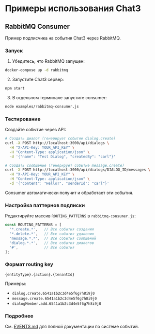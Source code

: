 # Примеры использования Chat3

## RabbitMQ Consumer

Пример подписчика на события Chat3 через RabbitMQ.

### Запуск

1. Убедитесь, что RabbitMQ запущен:
```bash
docker-compose up -d rabbitmq
```

2. Запустите Chat3 сервер:
```bash
npm start
```

3. В отдельном терминале запустите consumer:
```bash
node examples/rabbitmq-consumer.js
```

### Тестирование

Создайте событие через API:

```bash
# Создать диалог (генерирует событие dialog.create)
curl -X POST http://localhost:3000/api/dialogs \
  -H "X-API-Key: YOUR_API_KEY" \
  -H "Content-Type: application/json" \
  -d '{"name": "Test Dialog", "createdBy": "carl"}'

# Создать сообщение (генерирует событие message.create)
curl -X POST http://localhost:3000/api/dialogs/DIALOG_ID/messages \
  -H "X-API-Key: YOUR_API_KEY" \
  -H "Content-Type: application/json" \
  -d '{"content": "Hello!", "senderId": "carl"}'
```

Consumer автоматически получит и обработает эти события.

### Настройка паттернов подписки

Редактируйте массив `ROUTING_PATTERNS` в `rabbitmq-consumer.js`:

```javascript
const ROUTING_PATTERNS = [
  '*.create.*',   // Все события создания
  '*.delete.*',   // Все события удаления
  'message.*.*',  // Все события сообщений
  'dialog.*.*',   // Все события диалогов
  '#',            // Все события
];
```

### Формат routing key

```
{entityType}.{action}.{tenantId}
```

Примеры:
- `dialog.create.6541a1b2c3d4e5f6g7h8i9j0`
- `message.create.6541a1b2c3d4e5f6g7h8i9j0`
- `dialogMember.add.6541a1b2c3d4e5f6g7h8i9j0`

### Подробнее

См. [EVENTS.md](../EVENTS.md) для полной документации по системе событий.

